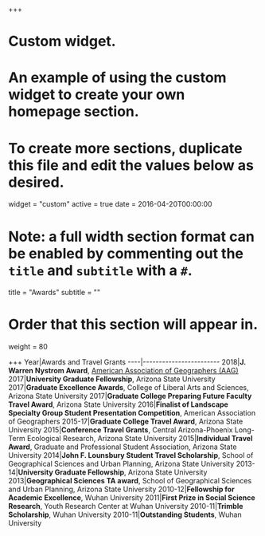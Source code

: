 +++
# Custom widget.
# An example of using the custom widget to create your own homepage section.
# To create more sections, duplicate this file and edit the values below as desired.
widget = "custom"
active = true
date = 2016-04-20T00:00:00

# Note: a full width section format can be enabled by commenting out the `title` and `subtitle` with a `#`.
title = "Awards"
subtitle = ""

# Order that this section will appear in.
weight = 80



+++
Year|Awards and Travel Grants
----|------------------------
2018|**J. Warren Nystrom Award**, [American Association of Geographers (AAG)](http://www.aag.org/cs/nystrom)
2017|**University Graduate Fellowship**, Arizona State University
2017|**Graduate Excellence Awards**, College of Liberal Arts and Sciences, Arizona State University 
2017|**Graduate College Preparing Future Faculty Travel Award**, Arizona State University 
2016|**Finalist of Landscape Specialty Group Student Presentation Competition**, American Association of Geographers
2015-17|**Graduate College Travel Award**, Arizona State University
2015|**Conference Travel Grants**, Central Arizona-Phoenix Long-Term Ecological Research, Arizona State University
2015|**Individual Travel Award**, Graduate and Professional Student Association, Arizona State University 
2014|**John F. Lounsbury Student Travel Scholarship**, School of Geographical Sciences and Urban Planning, Arizona State University 
2013-14|**University Graduate Fellowship**, Arizona State University
2013|**Geographical Sciences TA award**, School of Geographical Sciences and Urban Planning, Arizona State University 
2010-12|**Fellowship for Academic Excellence**, Wuhan University
2011|**First Prize in Social Science Research**, Youth Research Center at Wuhan University
2010-11|**Trimble Scholarship**, Wuhan University
2010-11|**Outstanding Students**, Wuhan University








